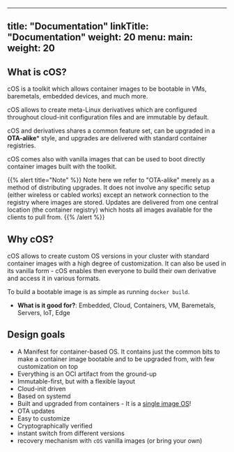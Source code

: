 
---
title: "Documentation"
linkTitle: "Documentation"
weight: 20
menu:
  main:
    weight: 20
---

## What is cOS?

cOS is a toolkit which allows container images to be bootable in VMs, baremetals, embedded devices, and much more.

cOS allows to create meta-Linux derivatives which are configured throughout cloud-init configuration files and are immutable by default.

cOS and derivatives shares a common feature set, can be upgraded in a **OTA-alike*** style, and upgrades are delivered with standard container registries. 

cOS comes also with vanilla images that can be used to boot directly container images built with the toolkit.

{{% alert title="Note" %}}
Note here we refer to "OTA-alike" merely as a method of distributing upgrades. It does not involve any specific setup (either wireless or cabled works) except an network connection to the registry where images are stored. Updates are delivered from one central location (the container registry) which hosts all images available for the clients to pull from.
{{% /alert %}}

## Why cOS? 

cOS allows to create custom OS versions in your cluster with standard container images with a high degree of customization. It can also be used in its vanilla form - cOS enables then everyone to build their own derivative and access it in various formats. 

To build a bootable image is as simple as running `docker build`.

* **What is it good for?**: Embedded, Cloud, Containers, VM, Baremetals, Servers, IoT, Edge

## Design goals

- A Manifest for container-based OS. It contains just the common bits to make a container image bootable and to be upgraded from, with few customization on top
- Everything is an OCI artifact from the ground-up
- Immutable-first, but with a flexible layout
- Cloud-init driven
- Based on systemd
- Built and upgraded from containers - It is a [single image OS](https://quay.io/repository/costoolkit/releases-green)!
- OTA updates
- Easy to customize
- Cryptographically verified
- instant switch from different versions
- recovery mechanism with `cOS` vanilla images (or bring your own)
